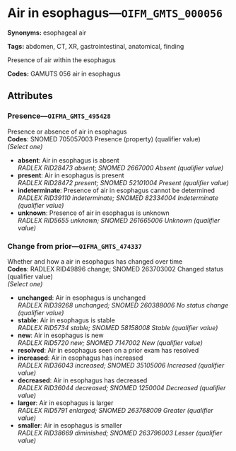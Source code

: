 # Air in esophagus—`OIFM_GMTS_000056`

**Synonyms:** esophageal air

**Tags:** abdomen, CT, XR, gastrointestinal, anatomical, finding

Presence of air within the esophagus

**Codes:** GAMUTS 056 air in esophagus

## Attributes

### Presence—`OIFMA_GMTS_495428`

Presence or absence of air in esophagus  
**Codes**: SNOMED 705057003 Presence (property) (qualifier value)  
*(Select one)*

- **absent**: Air in esophagus is absent  
_RADLEX RID28473 absent; SNOMED 2667000 Absent (qualifier value)_
- **present**: Air in esophagus is present  
_RADLEX RID28472 present; SNOMED 52101004 Present (qualifier value)_
- **indeterminate**: Presence of air in esophagus cannot be determined  
_RADLEX RID39110 indeterminate; SNOMED 82334004 Indeterminate (qualifier value)_
- **unknown**: Presence of air in esophagus is unknown  
_RADLEX RID5655 unknown; SNOMED 261665006 Unknown (qualifier value)_

### Change from prior—`OIFMA_GMTS_474337`

Whether and how a air in esophagus has changed over time  
**Codes**: RADLEX RID49896 change; SNOMED 263703002 Changed status (qualifier value)  
*(Select one)*

- **unchanged**: Air in esophagus is unchanged  
_RADLEX RID39268 unchanged; SNOMED 260388006 No status change (qualifier value)_
- **stable**: Air in esophagus is stable  
_RADLEX RID5734 stable; SNOMED 58158008 Stable (qualifier value)_
- **new**: Air in esophagus is new  
_RADLEX RID5720 new; SNOMED 7147002 New (qualifier value)_
- **resolved**: Air in esophagus seen on a prior exam has resolved  
- **increased**: Air in esophagus has increased  
_RADLEX RID36043 increased; SNOMED 35105006 Increased (qualifier value)_
- **decreased**: Air in esophagus has decreased  
_RADLEX RID36044 decreased; SNOMED 1250004 Decreased (qualifier value)_
- **larger**: Air in esophagus is larger  
_RADLEX RID5791 enlarged; SNOMED 263768009 Greater (qualifier value)_
- **smaller**: Air in esophagus is smaller  
_RADLEX RID38669 diminished; SNOMED 263796003 Lesser (qualifier value)_